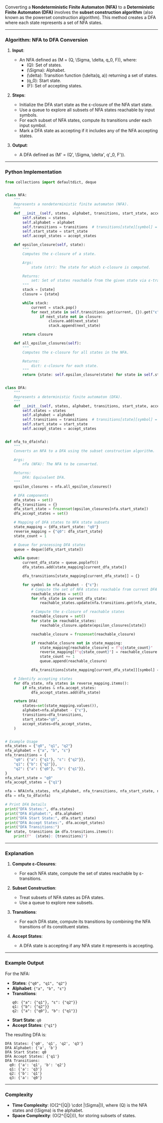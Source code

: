 Converting a **Nondeterministic Finite Automaton (NFA)** to a **Deterministic Finite Automaton (DFA)** involves the **subset construction algorithm** (also known as the powerset construction algorithm). This method creates a DFA where each state represents a set of NFA states.

---

### Algorithm: NFA to DFA Conversion

1. **Input**:
   - An NFA defined as \(M = (Q, \Sigma, \delta, q_0, F)\), where:
     - \(Q\): Set of states.
     - \(\Sigma\): Alphabet.
     - \(\delta\): Transition function \(\delta(q, a)\) returning a set of states.
     - \(q_0\): Start state.
     - \(F\): Set of accepting states.

2. **Steps**:
   - Initialize the DFA start state as the ε-closure of the NFA start state.
   - Use a queue to explore all subsets of NFA states reachable by input symbols.
   - For each subset of NFA states, compute its transitions under each input symbol.
   - Mark a DFA state as accepting if it includes any of the NFA accepting states.

3. **Output**:
   - A DFA defined as \(M' = (Q', \Sigma, \delta', q'_0, F')\).

---

### Python Implementation

```python
from collections import defaultdict, deque


class NFA:
    """
    Represents a nondeterministic finite automaton (NFA).
    """
    def __init__(self, states, alphabet, transitions, start_state, accept_states):
        self.states = states
        self.alphabet = alphabet
        self.transitions = transitions  # transitions[state][symbol] = set of next states
        self.start_state = start_state
        self.accept_states = accept_states

    def epsilon_closure(self, state):
        """
        Computes the ε-closure of a state.

        Args:
            state (str): The state for which ε-closure is computed.

        Returns:
            set: Set of states reachable from the given state via ε-transitions.
        """
        stack = [state]
        closure = {state}

        while stack:
            current = stack.pop()
            for next_state in self.transitions.get(current, {}).get("ε", []):
                if next_state not in closure:
                    closure.add(next_state)
                    stack.append(next_state)

        return closure

    def all_epsilon_closures(self):
        """
        Computes the ε-closure for all states in the NFA.

        Returns:
            dict: ε-closure for each state.
        """
        return {state: self.epsilon_closure(state) for state in self.states}


class DFA:
    """
    Represents a deterministic finite automaton (DFA).
    """
    def __init__(self, states, alphabet, transitions, start_state, accept_states):
        self.states = states
        self.alphabet = alphabet
        self.transitions = transitions  # transitions[state][symbol] = next_state
        self.start_state = start_state
        self.accept_states = accept_states


def nfa_to_dfa(nfa):
    """
    Converts an NFA to a DFA using the subset construction algorithm.

    Args:
        nfa (NFA): The NFA to be converted.

    Returns:
        DFA: Equivalent DFA.
    """
    epsilon_closures = nfa.all_epsilon_closures()

    # DFA components
    dfa_states = set()
    dfa_transitions = {}
    dfa_start_state = frozenset(epsilon_closures[nfa.start_state])
    dfa_accept_states = set()

    # Mapping of DFA states to NFA state subsets
    state_mapping = {dfa_start_state: "q0"}
    reverse_mapping = {"q0": dfa_start_state}
    state_count = 1

    # Queue for processing DFA states
    queue = deque([dfa_start_state])

    while queue:
        current_dfa_state = queue.popleft()
        dfa_states.add(state_mapping[current_dfa_state])

        dfa_transitions[state_mapping[current_dfa_state]] = {}

        for symbol in nfa.alphabet - {"ε"}:
            # Compute the set of NFA states reachable from current DFA state
            reachable_states = set()
            for nfa_state in current_dfa_state:
                reachable_states.update(nfa.transitions.get(nfa_state, {}).get(symbol, set()))

            # Compute the ε-closure of reachable states
            reachable_closure = set()
            for state in reachable_states:
                reachable_closure.update(epsilon_closures[state])

            reachable_closure = frozenset(reachable_closure)

            if reachable_closure not in state_mapping:
                state_mapping[reachable_closure] = f"q{state_count}"
                reverse_mapping[f"q{state_count}"] = reachable_closure
                state_count += 1
                queue.append(reachable_closure)

            dfa_transitions[state_mapping[current_dfa_state]][symbol] = state_mapping[reachable_closure]

    # Identify accepting states
    for dfa_state, nfa_states in reverse_mapping.items():
        if nfa_states & nfa.accept_states:
            dfa_accept_states.add(dfa_state)

    return DFA(
        states=set(state_mapping.values()),
        alphabet=nfa.alphabet - {"ε"},
        transitions=dfa_transitions,
        start_state="q0",
        accept_states=dfa_accept_states,
    )


# Example Usage
nfa_states = {"q0", "q1", "q2"}
nfa_alphabet = {"a", "b", "ε"}
nfa_transitions = {
    "q0": {"a": {"q1"}, "ε": {"q2"}},
    "q1": {"b": {"q2"}},
    "q2": {"a": {"q0"}, "b": {"q1"}},
}
nfa_start_state = "q0"
nfa_accept_states = {"q1"}

nfa = NFA(nfa_states, nfa_alphabet, nfa_transitions, nfa_start_state, nfa_accept_states)
dfa = nfa_to_dfa(nfa)

# Print DFA Details
print("DFA States:", dfa.states)
print("DFA Alphabet:", dfa.alphabet)
print("DFA Start State:", dfa.start_state)
print("DFA Accept States:", dfa.accept_states)
print("DFA Transitions:")
for state, transitions in dfa.transitions.items():
    print(f"  {state}: {transitions}")
```

---

### Explanation

1. **Compute ε-Closures**:
   - For each NFA state, compute the set of states reachable by ε-transitions.

2. **Subset Construction**:
   - Treat subsets of NFA states as DFA states.
   - Use a queue to explore new subsets.

3. **Transitions**:
   - For each DFA state, compute its transitions by combining the NFA transitions of its constituent states.

4. **Accept States**:
   - A DFA state is accepting if any NFA state it represents is accepting.

---

### Example Output

For the NFA:
- **States**: `{"q0", "q1", "q2"}`
- **Alphabet**: `{"a", "b", "ε"}`
- **Transitions**:
  ```
  q0: {"a": {"q1"}, "ε": {"q2"}}
  q1: {"b": {"q2"}}
  q2: {"a": {"q0"}, "b": {"q1"}}
  ```
- **Start State**: `q0`
- **Accept States**: `{"q1"}`

The resulting DFA is:
```
DFA States: {'q0', 'q1', 'q2', 'q3'}
DFA Alphabet: {'a', 'b'}
DFA Start State: q0
DFA Accept States: {'q1'}
DFA Transitions:
  q0: {'a': 'q1', 'b': 'q2'}
  q1: {'a': 'q3'}
  q2: {'b': 'q1'}
  q3: {'a': 'q0'}
```

---

### Complexity
- **Time Complexity**: \(O(2^{|Q|} \cdot |\Sigma|)\), where \(Q\) is the NFA states and \(\Sigma\) is the alphabet.
- **Space Complexity**: \(O(2^{|Q|})\), for storing subsets of states.

